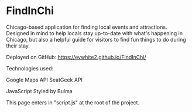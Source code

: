 # FindInChi

Chicago-based application for finding local events and attractions. Designed in mind to help locals stay up-to-date with what's happening in Chicago, but also a helpful guide for visitors to find fun things to do during their stay.

Deployed on GitHub: https://evwhite2.github.io/FindInChi/

Technologies used:

Google Maps API
SeatGeek API

JavaScript
Styled by Bulma

This page enters in "script.js" at the root of the project.
